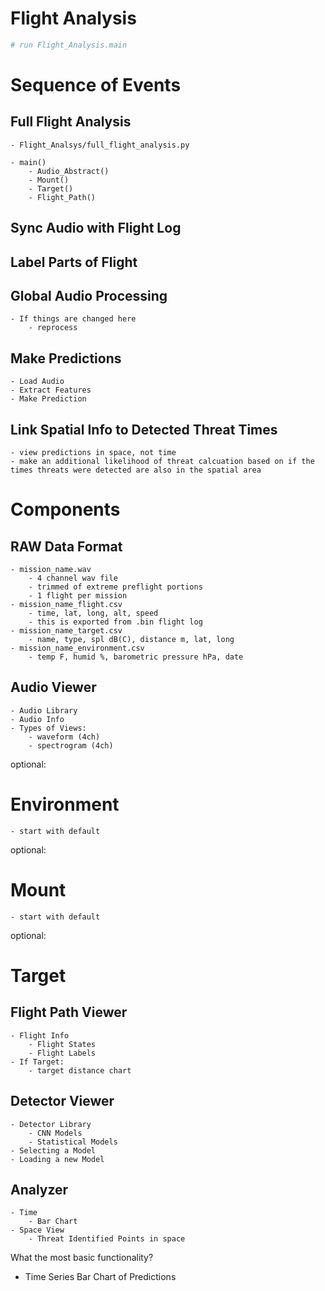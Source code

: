 # Flight Analysis





```zsh
# run Flight_Analysis.main
```










# Sequence of Events

## Full Flight Analysis
	- Flight_Analsys/full_flight_analysis.py

	- main()
		- Audio_Abstract()
		- Mount()
		- Target()
		- Flight_Path()





## Sync Audio with Flight Log






## Label Parts of Flight



## Global Audio Processing
	- If things are changed here
		- reprocess





## Make Predictions
	- Load Audio
	- Extract Features
	- Make Prediction



## Link Spatial Info to Detected Threat Times
	- view predictions in space, not time
	- make an additional likelihood of threat calcuation based on if the times threats were detected are also in the spatial area





# Components

## RAW Data Format
	- mission_name.wav
		- 4 channel wav file
		- trimmed of extreme preflight portions
		- 1 flight per mission
	- mission_name_flight.csv
		- time, lat, long, alt, speed
		- this is exported from .bin flight log
	- mission_name_target.csv
		- name, type, spl dB(C), distance m, lat, long
	- mission_name_environment.csv
		- temp F, humid %, barometric pressure hPa, date




## Audio Viewer
	- Audio Library
	- Audio Info
	- Types of Views:
		- waveform (4ch)
		- spectrogram (4ch)


optional:
# Environment
	- start with default

optional:
# Mount
	- start with default

optional:
# Target



## Flight Path Viewer
	- Flight Info
		- Flight States
		- Flight Labels
	- If Target:
		- target distance chart






## Detector Viewer
	- Detector Library
		- CNN Models
		- Statistical Models
	- Selecting a Model
	- Loading a new Model




## Analyzer
	- Time 
		- Bar Chart
	- Space View
		- Threat Identified Points in space







What the most basic functionality?
- Time Series Bar Chart of Predictions 





































